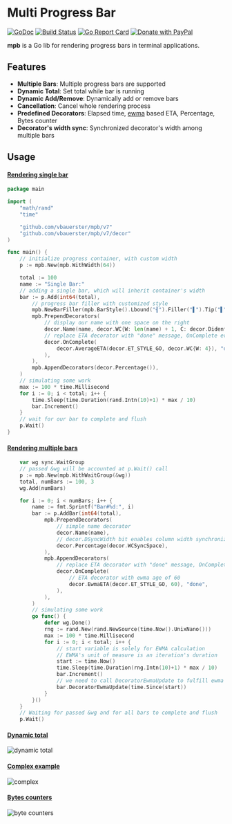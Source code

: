 # Multi Progress Bar

[![GoDoc](https://pkg.go.dev/badge/github.com/vbauerster/mpb)](https://pkg.go.dev/github.com/vbauerster/mpb/v7)
[![Build Status](https://travis-ci.org/vbauerster/mpb.svg?branch=master)](https://travis-ci.org/vbauerster/mpb)
[![Go Report Card](https://goreportcard.com/badge/github.com/vbauerster/mpb)](https://goreportcard.com/report/github.com/vbauerster/mpb)
[![Donate with PayPal](https://img.shields.io/badge/Donate-PayPal-green.svg)](https://www.paypal.me/vbauerster)

**mpb** is a Go lib for rendering progress bars in terminal applications.

## Features

- **Multiple Bars**: Multiple progress bars are supported
- **Dynamic Total**: Set total while bar is running
- **Dynamic Add/Remove**: Dynamically add or remove bars
- **Cancellation**: Cancel whole rendering process
- **Predefined Decorators**: Elapsed time, [ewma](https://github.com/VividCortex/ewma) based ETA, Percentage, Bytes counter
- **Decorator's width sync**: Synchronized decorator's width among multiple bars

## Usage

#### [Rendering single bar](_examples/singleBar/main.go)

```go
package main

import (
    "math/rand"
    "time"

    "github.com/vbauerster/mpb/v7"
    "github.com/vbauerster/mpb/v7/decor"
)

func main() {
    // initialize progress container, with custom width
    p := mpb.New(mpb.WithWidth(64))

    total := 100
    name := "Single Bar:"
    // adding a single bar, which will inherit container's width
    bar := p.Add(int64(total),
        // progress bar filler with customized style
        mpb.NewBarFiller(mpb.BarStyle().Lbound("╢").Filler("▌").Tip("▌").Padding("░").Rbound("╟")),
        mpb.PrependDecorators(
            // display our name with one space on the right
            decor.Name(name, decor.WC{W: len(name) + 1, C: decor.DidentRight}),
            // replace ETA decorator with "done" message, OnComplete event
            decor.OnComplete(
                decor.AverageETA(decor.ET_STYLE_GO, decor.WC{W: 4}), "done",
            ),
        ),
        mpb.AppendDecorators(decor.Percentage()),
    )
    // simulating some work
    max := 100 * time.Millisecond
    for i := 0; i < total; i++ {
        time.Sleep(time.Duration(rand.Intn(10)+1) * max / 10)
        bar.Increment()
    }
    // wait for our bar to complete and flush
    p.Wait()
}
```

#### [Rendering multiple bars](_examples/multiBars/main.go)

```go
    var wg sync.WaitGroup
    // passed &wg will be accounted at p.Wait() call
    p := mpb.New(mpb.WithWaitGroup(&wg))
    total, numBars := 100, 3
    wg.Add(numBars)

    for i := 0; i < numBars; i++ {
        name := fmt.Sprintf("Bar#%d:", i)
        bar := p.AddBar(int64(total),
            mpb.PrependDecorators(
                // simple name decorator
                decor.Name(name),
                // decor.DSyncWidth bit enables column width synchronization
                decor.Percentage(decor.WCSyncSpace),
            ),
            mpb.AppendDecorators(
                // replace ETA decorator with "done" message, OnComplete event
                decor.OnComplete(
                    // ETA decorator with ewma age of 60
                    decor.EwmaETA(decor.ET_STYLE_GO, 60), "done",
                ),
            ),
        )
        // simulating some work
        go func() {
            defer wg.Done()
            rng := rand.New(rand.NewSource(time.Now().UnixNano()))
            max := 100 * time.Millisecond
            for i := 0; i < total; i++ {
                // start variable is solely for EWMA calculation
                // EWMA's unit of measure is an iteration's duration
                start := time.Now()
                time.Sleep(time.Duration(rng.Intn(10)+1) * max / 10)
                bar.Increment()
                // we need to call DecoratorEwmaUpdate to fulfill ewma decorator's contract
                bar.DecoratorEwmaUpdate(time.Since(start))
            }
        }()
    }
    // Waiting for passed &wg and for all bars to complete and flush
    p.Wait()
```

#### [Dynamic total](_examples/dynTotal/main.go)

![dynamic total](_svg/godEMrCZmJkHYH1X9dN4Nm0U7.svg)

#### [Complex example](_examples/complex/main.go)

![complex](_svg/wHzf1M7sd7B3zVa2scBMnjqRf.svg)

#### [Bytes counters](_examples/io/main.go)

![byte counters](_svg/hIpTa3A5rQz65ssiVuRJu87X6.svg)
